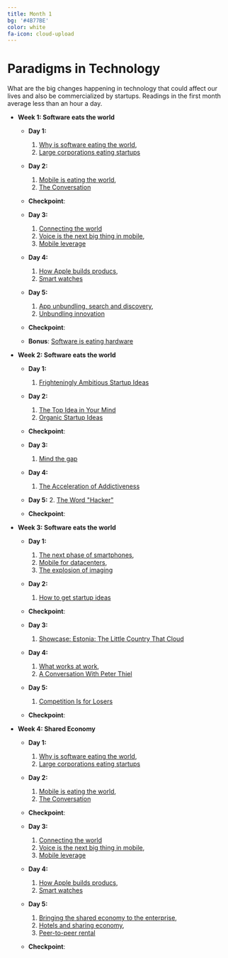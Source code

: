 ```yaml
---
title: Month 1
bg: '#4B77BE'
color: white
fa-icon: cloud-upload
---
```


# Paradigms in Technology

What are the big changes happening in technology that could affect our lives and also be commercialized by startups. Readings in the first month average less than an hour a day.

- **Week 1: Software eats the world**

  * **Day 1:** 
  	1. [Why is software eating the world](http://www.wsj.com/articles/SB10001424053111903480904576512250915629460), 
  	2. [Large corporations eating startups](http://techcrunch.com/2013/12/14/as-software-eats-the-world-non-tech-corporations-are-eating-startups/)

  * **Day 2:** 
  	1. [Mobile is eating the world](http://ben-evans.com/benedictevans/2014/10/28/presentation-mobile-is-eating-the-world), 
  	2. [The Conversation](http://ben-evans.com/benedictevans/2014/7/5/the-conversation)
  * **Checkpoint**: 

  * **Day 3:** 
  	1. [Connecting the world](http://ben-evans.com/benedictevans/2014/8/26/connecting-the-world) 
  	2. [Voice is the next big thing in mobile](http://ben-evans.com/benedictevans/2014/10/1/voice-is-the-next-big-thing-in-mobile),
  	3. [Mobile leverage](http://ben-evans.com/benedictevans/2014/7/21/leverage)

  * **Day 4:** 
  	1. [How Apple builds producs](http://ben-evans.com/benedictevans/2014/10/30/apple-pay-partnerships-and-software-as-disruption), 
  	2. [Smart watches](http://ben-evans.com/benedictevans/2014/9/15/ways-to-think-about-watches)

  * **Day 5:** 
  	1. [App unbundling, search and discovery](http://ben-evans.com/benedictevans/2014/8/1/app-unbundling-search-and-discovery), 
  	2. [Unbundling innovation](http://ben-evans.com/benedictevans/2014/7/10/unbundling-innovation)
  * **Checkpoint**:

  * **Bonus**: [Software is eating hardware](http://www.firstround.com/article/hardware-adam-macbeth)


- **Week 2: Software eats the world**

  * **Day 1:** 
  	1. [Frighteningly Ambitious Startup Ideas](http://paulgraham.com/ambitious.html)

  * **Day 2:** 
  	1. [The Top Idea in Your Mind](http://paulgraham.com/top.html)
  	2. [Organic Startup Ideas](http://paulgraham.com/organic.html)
  * **Checkpoint**: 

  * **Day 3:** 
  	1. [Mind the gap](http://paulgraham.com/gap.html) 

  * **Day 4:** 
  	1. [The Acceleration of Addictiveness](http://paulgraham.com/addiction.html)

  * **Day 5:** 
  	2. [The Word "Hacker"](http://paulgraham.com/gba.html) 
  * **Checkpoint**:


- **Week 3: Software eats the world**

  * **Day 1:** 
  	1. [The next phase of smartphones](http://ben-evans.com/benedictevans/2014/7/3/the-next-phase-of-smartphones), 
  	2. [Mobile for datacenters](http://www.wired.com/2014/08/datacenter-of-the-future/),
  	3. [The explosion of imaging](http://ben-evans.com/benedictevans/2014/6/24/imaging)

  * **Day 2:** 
  	1. [How to get startup ideas](http://paulgraham.com/startupideas.html)
  * **Checkpoint**: 

  * **Day 3:** 
  	1. [Showcase: Estonia: The Little Country That Cloud](http://www.bhorowitz.com/estonia_the_little_country_that_cloud) 

  * **Day 4:** 
  	1. [What works at work](http://www.washingtonpost.com/blogs/on-leadership/wp/2014/10/10/peter-thiel-on-what-works-at-work/), 
  	2. [A Conversation With Peter Thiel](http://bits.blogs.nytimes.com/2014/09/12/a-conversation-with-peter-thiel/)

  * **Day 5:** 
  	1. [Competition Is for Losers](http://www.wsj.com/articles/peter-thiel-competition-is-for-losers-1410535536)
  * **Checkpoint**:


- **Week 4: Shared Economy**

  * **Day 1:** 
  	1. [Why is software eating the world](http://www.wsj.com/articles/SB10001424053111903480904576512250915629460), 
  	2. [Large corporations eating startups](http://techcrunch.com/2013/12/14/as-software-eats-the-world-non-tech-corporations-are-eating-startups/)

  * **Day 2:** 
  	1. [Mobile is eating the world](http://ben-evans.com/benedictevans/2014/10/28/presentation-mobile-is-eating-the-world), 
  	2. [The Conversation](http://ben-evans.com/benedictevans/2014/7/5/the-conversation)
  * **Checkpoint**: 

  * **Day 3:** 
  	1. [Connecting the world](http://ben-evans.com/benedictevans/2014/8/26/connecting-the-world) 
  	2. [Voice is the next big thing in mobile](http://ben-evans.com/benedictevans/2014/10/1/voice-is-the-next-big-thing-in-mobile),
  	3. [Mobile leverage](http://ben-evans.com/benedictevans/2014/7/21/leverage)

  * **Day 4:** 
  	1. [How Apple builds producs](http://ben-evans.com/benedictevans/2014/10/30/apple-pay-partnerships-and-software-as-disruption), 
  	2. [Smart watches](http://ben-evans.com/benedictevans/2014/9/15/ways-to-think-about-watches)

  * **Day 5:** 
  	1. [Bringing the shared economy to the enterprise](http://blog.pmarca.com/2013/08/28/bringing-the-shared-economy-to-the-enterprise-2/), 
  	2. [Hotels and sharing economy](http://www.wired.com/2014/11/hotels-sharing-economy/),
  	3. [Peer-to-peer rental](http://www.economist.com/news/leaders/21573104-internet-everything-hire-rise-sharing-economy)
  * **Checkpoint**: